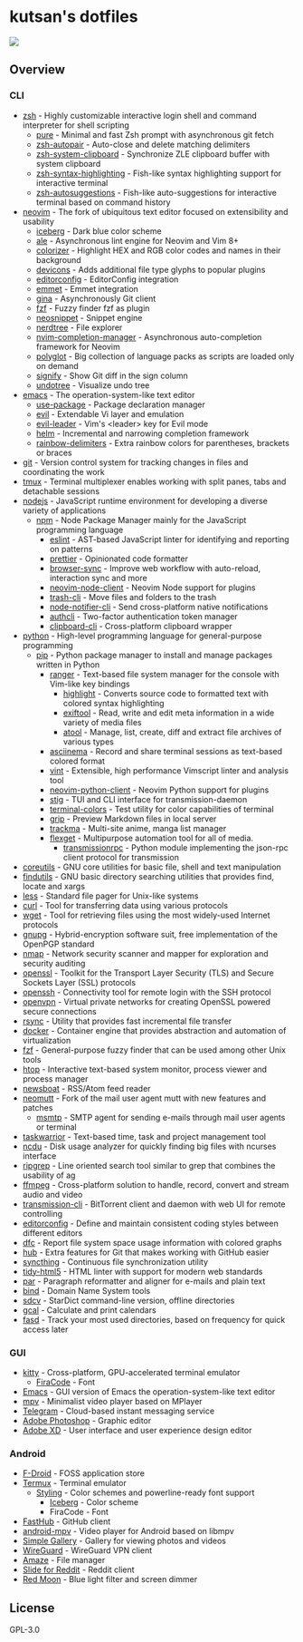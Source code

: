 # kutsan's dotfiles

![](https://i.imgur.com/cjUnlYR.png)

## Overview

### CLI

- [zsh](https://github.com/zsh-users/zsh) - Highly customizable interactive login shell and command interpreter for shell scripting
	- [pure](https://github.com/sindresorhus/pure) - Minimal and fast Zsh prompt with asynchronous git fetch
	- [zsh-autopair](https://github.com/hlissner/zsh-autopair) - Auto-close and delete matching delimiters
	- [zsh-system-clipboard](https://github.com/kutsan/zsh-system-clipboard) - Synchronize ZLE clipboard buffer with system clipboard
	- [zsh-syntax-highlighting](https://github.com/zsh-users/zsh-syntax-highlighting) - Fish-like syntax highlighting support for interactive terminal
	- [zsh-autosuggestions](https://github.com/zsh-users/zsh-autosuggestions) - Fish-like auto-suggestions for interactive terminal based on command history
- [neovim](https://github.com/neovim/neovim) - The fork of ubiquitous text editor focused on extensibility and usability
	- [iceberg](https://github.com/cocopon/iceberg.vim) - Dark blue color scheme
	- [ale](https://github.com/w0rp/ale) - Asynchronous lint engine for Neovim and Vim 8+
	- [colorizer](https://github.com/chrisbra/Colorizer) - Highlight HEX and RGB color codes and names in their background
	- [devicons](https://github.com/ryanoasis/vim-devicons) - Adds additional file type glyphs to popular plugins
	- [editorconfig](https://github.com/editorconfig/editorconfig-vim) - EditorConfig integration
	- [emmet](https://github.com/mattn/emmet-vim) - Emmet integration
	- [gina](https://github.com/lambdalisue/gina.vim) - Asynchronously Git client
	- [fzf](https://github.com/junegunn/fzf.vim) - Fuzzy finder fzf as plugin
	- [neosnippet](https://github.com/Shougo/neosnippet) - Snippet engine
	- [nerdtree](https://github.com/scrooloose/nerdtree) - File explorer
	- [nvim-completion-manager](https://github.com/roxma/nvim-completion-manager) - Asynchronous auto-completion framework for Neovim
	- [polyglot](https://github.com/sheerun/vim-polyglot) - Big collection of language packs as scripts are loaded only on demand
	- [signify](https://github.com/mhinz/vim-signify) - Show Git diff in the sign column
	- [undotree](https://github.com/mbbill/undotree) - Visualize undo tree
- [emacs](https://www.gnu.org/software/emacs) - The operation-system-like text editor
	- [use-package](https://github.com/jwiegley/use-package) - Package declaration manager
	- [evil](https://github.com/emacs-evil/evil) - Extendable Vi layer and emulation
	- [evil-leader](https://github.com/cofi/evil-leader) - Vim's \<leader\> key for Evil mode
	- [helm](https://github.com/emacs-helm/helm) - Incremental and narrowing completion framework
	- [rainbow-delimiters](https://github.com/Fanael/rainbow-delimiters) - Extra rainbow colors for parentheses, brackets or braces
- [git](https://git-scm.com) - Version control system for tracking changes in files and coordinating the work
- [tmux](https://github.com/tmux/tmux) - Terminal multiplexer enables working with split panes, tabs and detachable sessions
- [nodejs](https://nodejs.org) - JavaScript runtime environment for developing a diverse variety of applications
	- [npm](https://www.npmjs.com) - Node Package Manager mainly for the JavaScript programming language
		- [eslint](https://github.com/eslint/eslint) - AST-based JavaScript linter for identifying and reporting on patterns
		- [prettier](https://github.com/prettier/prettier) - Opinionated code formatter
		- [browser-sync](https://github.com/BrowserSync/browser-sync) - Improve web workflow with auto-reload, interaction sync and more
		- [neovim-node-client](https://github.com/neovim/node-client) - Neovim Node support for plugins
		- [trash-cli](https://github.com/sindresorhus/trash-cli) - Move files and folders to the trash
		- [node-notifier-cli](https://github.com/mikaelbr/node-notifier-cli) - Send cross-platform native notifications
		- [authcli](https://github.com/sam3d/auth) - Two-factor authentication token manager
		- [clipboard-cli](https://github.com/sindresorhus/clipboard-cli) - Cross-platform clipboard wrapper
- [python](https://www.python.org) - High-level programming language for general-purpose programming
	- [pip](https://pypi.org) - Python package manager to install and manage packages written in Python
		- [ranger](https://github.com/ranger/ranger) - Text-based file system manager for the console with Vim-like key bindings
			- [highlight](https://github.com/andre-simon/highlight) - Converts source code to formatted text with colored syntax highlighting
			- [exiftool](http://www.sno.phy.queensu.ca/~phil/exiftool) - Read, write and edit meta information in a wide variety of media files
			- [atool](http://www.nongnu.org/atool) - Manage, list, create, diff and extract file archives of various types
		- [asciinema](https://github.com/asciinema/asciinema) - Record and share terminal sessions as text-based colored format
		- [vint](https://github.com/Kuniwak/vint) - Extensible, high performance Vimscript linter and analysis tool
		- [neovim-python-client](https://github.com/neovim/python-client) - Neovim Python support for plugins
		- [stig](https://github.com/rndusr/stig) - TUI and CLI interface for transmission-daemon
		- [terminal-colors](https://github.com/eikenb/terminal-colors) - Test utility for color capabilities of terminal
		- [grip](https://github.com/joeyespo/grip) - Preview Markdown files in local server
		- [trackma](https://github.com/z411/trackma) - Multi-site anime, manga list manager
		- [flexget](https://github.com/Flexget/Flexget) - Multipurpose automation tool for all of media.
			- [transmissionrpc](https://pypi.org/project/transmissionrpc) - Python module implementing the json-rpc client protocol for transmission
- [coreutils](https://www.gnu.org/software/coreutils/coreutils.html) - GNU core utilities for basic file, shell and text manipulation
- [findutils](https://www.gnu.org/software/findutils) - GNU basic directory searching utilities that provides find, locate and xargs
- [less](http://www.greenwoodsoftware.com/less) - Standard file pager for Unix-like systems
- [curl](https://github.com/curl/curl) - Tool for transferring data using various protocols
- [wget](https://www.gnu.org/software/wget) - Tool for retrieving files using the most widely-used Internet protocols
- [gnupg](https://www.gnupg.org) - Hybrid-encryption software suit, free implementation of the OpenPGP standard
- [nmap](https://github.com/nmap/nmap) - Network security scanner and mapper for exploration and security auditing
- [openssl](https://github.com/openssl/openssl) - Toolkit for the Transport Layer Security (TLS) and Secure Sockets Layer (SSL) protocols
- [openssh](https://www.openssh.com) - Connectivity tool for remote login with the SSH protocol
- [openvpn](https://github.com/OpenVPN/openvpn3) - Virtual private networks for creating OpenSSL powered secure connections
- [rsync](https://rsync.samba.org) - Utility that provides fast incremental file transfer
- [docker](https://github.com/docker/docker) - Container engine that provides abstraction and automation of virtualization
- [fzf](https://github.com/junegunn/fzf) - General-purpose fuzzy finder that can be used among other Unix tools
- [htop](https://github.com/hishamhm/htop) - Interactive text-based system monitor, process viewer and process manager
- [newsboat](https://github.com/newsboat/newsboat) - RSS/Atom feed reader
- [neomutt](https://github.com/neomutt/neomutt) - Fork of the mail user agent mutt with new features and patches
	- [msmtp](http://msmtp.sourceforge.net) - SMTP agent for sending e-mails through mail user agents or terminal
- [taskwarrior](https://github.com/taskwarrior/task) - Text-based time, task and project management tool
- [ncdu](https://dev.yorhel.nl/ncdu) - Disk usage analyzer for quickly finding big files with ncurses interface
- [ripgrep](https://github.com/BurntSushi/ripgrep) - Line oriented search tool similar to grep that combines the usability of ag
- [ffmpeg](https://github.com/FFmpeg/FFmpeg) - Cross-platform solution to handle, record, convert and stream audio and video
- [transmission-cli](https://github.com/transmission/transmission) - BitTorrent client and daemon with web UI for remote controlling
- [editorconfig](https://github.com/editorconfig/editorconfig-core-c) - Define and maintain consistent coding styles between different editors
- [dfc](https://github.com/Rolinh/dfc) - Report file system space usage information with colored graphs
- [hub](https://github.com/github/hub) - Extra features for Git that makes working with GitHub easier
- [syncthing](https://github.com/syncthing/syncthing) - Continuous file synchronization utility
- [tidy-html5](https://github.com/htacg/tidy-html5) - HTML linter with support for modern web standards
- [par](https://github.com/sergi/par) - Paragraph reformatter and aligner for e-mails and plain text
- [bind](https://source.isc.org/cgi-bin/gitweb.cgi) - Domain Name System tools
- [sdcv](https://github.com/Dushistov/sdcv) - StarDict command-line version, offline directories
- [gcal](https://www.gnu.org/software/gcal) - Calculate and print calendars
- [fasd](https://github.com/clvv/fasd) - Track your most used directories, based on frequency for quick access later

### GUI

- [kitty](https://github.com/kovidgoyal/kitty) - Cross-platform, GPU-accelerated terminal emulator
	- [FiraCode](https://github.com/ryanoasis/nerd-fonts) - Font
- [Emacs](https://www.gnu.org/software/emacs) - GUI version of Emacs the operation-system-like text editor
- [mpv](https://github.com/mpv-player/mpv) - Minimalist video player based on MPlayer
- [Telegram](https://telegram.org) - Cloud-based instant messaging service
- [Adobe Photoshop](https://www.adobe.com/products/photoshop.html) - Graphic editor
- [Adobe XD](https://www.adobe.com/products/xd.html) - User interface and user experience design editor

### Android

- [F-Droid](https://github.com/f-droid/fdroidclient) - FOSS application store
- [Termux](https://github.com/termux/termux-app) - Terminal emulator
	- [Styling](https://github.com/termux/termux-styling) - Color schemes and powerline-ready font support
		- [Iceberg](https://github.com/kutsan/dotfiles/blob/master/.termux/colors.properties) - Color scheme
		- FiraCode - Font
- [FastHub](https://github.com/k0shk0sh/FastHub) - GitHub client
- [android-mpv](https://github.com/mpv-android/mpv-android) - Video player for Android based on libmpv
- [Simple Gallery](https://github.com/SimpleMobileTools/Simple-Gallery) - Gallery for viewing photos and videos
- [WireGuard](https://github.com/WireGuard/wireguard-android) - WireGuard VPN client
- [Amaze](https://github.com/TeamAmaze/AmazeFileManager) - File manager
- [Slide for Reddit](https://github.com/ccrama/Slide) - Reddit client
- [Red Moon](https://github.com/LibreShift/red-moon) - Blue light filter and screen dimmer

## License

GPL-3.0

